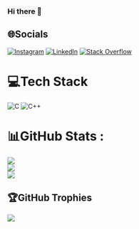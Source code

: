 ### Hi there 👋


## 🌐Socials
[![Instagram](https://img.shields.io/badge/Instagram-%23E4405F.svg?logo=Instagram&logoColor=white)](https://instagram.com/hamsa.dev) [![LinkedIn](https://img.shields.io/badge/LinkedIn-%230077B5.svg?logo=linkedin&logoColor=white)](https://linkedin.com/in/hamsadev) [![Stack Overflow](https://img.shields.io/badge/-Stackoverflow-FE7A16?logo=stack-overflow&logoColor=white)](https://stackoverflow.com/users/14871941) 

# 💻Tech Stack
![C](https://img.shields.io/badge/c-%2300599C.svg?style=for-the-badge&logo=c&logoColor=white) ![C++](https://img.shields.io/badge/c++-%2300599C.svg?style=for-the-badge&logo=c%2B%2B&logoColor=white)
# 📊GitHub Stats :
![](https://github-readme-stats.vercel.app/api?username=hamsaco&theme=dark&hide_border=false&include_all_commits=true&count_private=false)<br/>
![](https://github-readme-streak-stats.herokuapp.com/?user=hamsaco&theme=dark&hide_border=false)<br/>
![](https://github-readme-stats.vercel.app/api/top-langs/?username=hamsaco&theme=dark&hide_border=false&include_all_commits=true&count_private=false&layout=compact)

## 🏆GitHub Trophies
![](https://github-profile-trophy.vercel.app/?username=hamsaco&theme=radical&no-frame=false&no-bg=true&margin-w=4)

